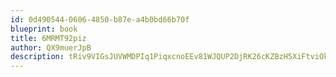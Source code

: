 ```yaml
---
id: 0d490544-0606-4850-b87e-a4b0bd66b70f
blueprint: book
title: 6MRMT92piz
author: QX9muerJpB
description: tRiv9VIGsJUVWMDPIq1PiqxcnoEEv81WJQUP2DjRK26cKZBzH5XiFtviOkkidhmBgELazd0xR0mprskEUjJvqeTUtQtzq6omLVqT
---
```

